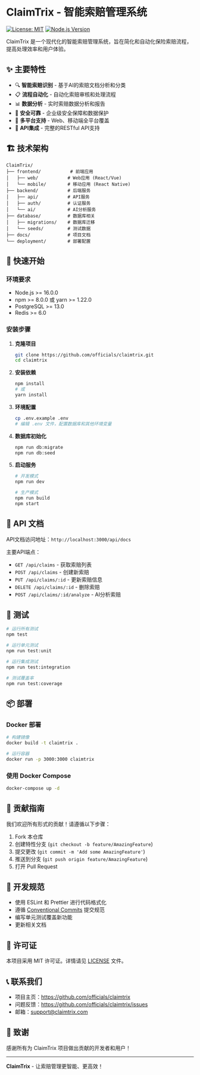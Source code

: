 # ClaimTrix - 智能索赔管理系统

[![License: MIT](https://img.shields.io/badge/License-MIT-yellow.svg)](https://opensource.org/licenses/MIT)
[![Node.js Version](https://img.shields.io/badge/node-%3E%3D16.0.0-brightgreen)](https://nodejs.org/)

ClaimTrix 是一个现代化的智能索赔管理系统，旨在简化和自动化保险索赔流程，提高处理效率和用户体验。

## ✨ 主要特性

- 🔍 **智能索赔识别** - 基于AI的索赔文档分析和分类
- 📋 **流程自动化** - 自动化索赔审核和处理流程
- 📊 **数据分析** - 实时索赔数据分析和报告
- 🔐 **安全可靠** - 企业级安全保障和数据保护
- 📱 **多平台支持** - Web、移动端全平台覆盖
- 🔄 **API集成** - 完整的RESTful API支持

## 🏗️ 技术架构

```
ClaimTrix/
├── frontend/           # 前端应用
│   ├── web/           # Web应用 (React/Vue)
│   └── mobile/        # 移动应用 (React Native)
├── backend/           # 后端服务
│   ├── api/           # API服务
│   ├── auth/          # 认证服务
│   └── ai/            # AI分析服务
├── database/          # 数据库相关
│   ├── migrations/    # 数据库迁移
│   └── seeds/         # 测试数据
├── docs/              # 项目文档
└── deployment/        # 部署配置
```

## 🚀 快速开始

### 环境要求

- Node.js >= 16.0.0
- npm >= 8.0.0 或 yarn >= 1.22.0
- PostgreSQL >= 13.0
- Redis >= 6.0

### 安装步骤

1. **克隆项目**
   ```bash
   git clone https://github.com/officials/claimtrix.git
   cd claimtrix
   ```

2. **安装依赖**
   ```bash
   npm install
   # 或
   yarn install
   ```

3. **环境配置**
   ```bash
   cp .env.example .env
   # 编辑 .env 文件，配置数据库和其他环境变量
   ```

4. **数据库初始化**
   ```bash
   npm run db:migrate
   npm run db:seed
   ```

5. **启动服务**
   ```bash
   # 开发模式
   npm run dev
   
   # 生产模式
   npm run build
   npm start
   ```

## 📖 API 文档

API文档访问地址：`http://localhost:3000/api/docs`

主要API端点：

- `GET /api/claims` - 获取索赔列表
- `POST /api/claims` - 创建新索赔
- `PUT /api/claims/:id` - 更新索赔信息
- `DELETE /api/claims/:id` - 删除索赔
- `POST /api/claims/:id/analyze` - AI分析索赔

## 🧪 测试

```bash
# 运行所有测试
npm test

# 运行单元测试
npm run test:unit

# 运行集成测试
npm run test:integration

# 测试覆盖率
npm run test:coverage
```

## 📦 部署

### Docker 部署

```bash
# 构建镜像
docker build -t claimtrix .

# 运行容器
docker run -p 3000:3000 claimtrix
```

### 使用 Docker Compose

```bash
docker-compose up -d
```

## 🤝 贡献指南

我们欢迎所有形式的贡献！请遵循以下步骤：

1. Fork 本仓库
2. 创建特性分支 (`git checkout -b feature/AmazingFeature`)
3. 提交更改 (`git commit -m 'Add some AmazingFeature'`)
4. 推送到分支 (`git push origin feature/AmazingFeature`)
5. 打开 Pull Request

## 📝 开发规范

- 使用 ESLint 和 Prettier 进行代码格式化
- 遵循 [Conventional Commits](https://conventionalcommits.org/) 提交规范
- 编写单元测试覆盖新功能
- 更新相关文档

## 📄 许可证

本项目采用 MIT 许可证。详情请见 [LICENSE](LICENSE) 文件。

## 📞 联系我们

- 项目主页：https://github.com/officials/claimtrix
- 问题反馈：https://github.com/officials/claimtrix/issues
- 邮箱：support@claimtrix.com

## 🙏 致谢

感谢所有为 ClaimTrix 项目做出贡献的开发者和用户！

---

**ClaimTrix** - 让索赔管理更智能、更高效！
